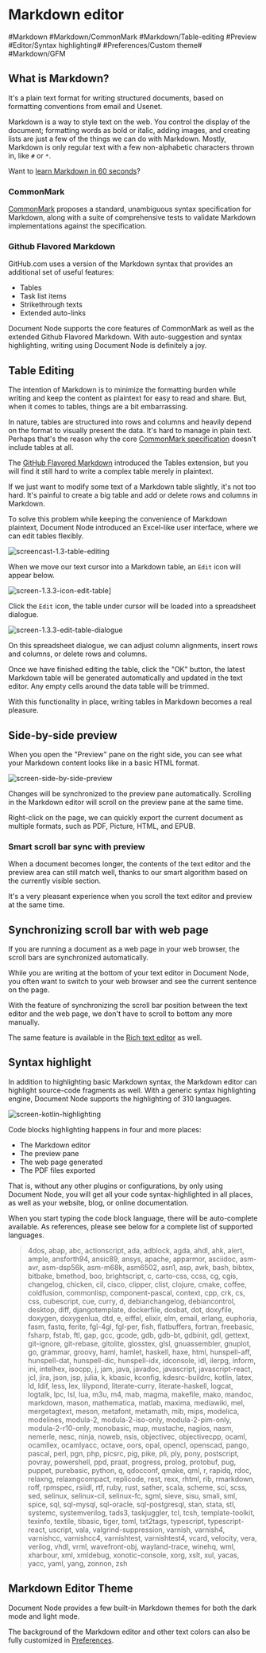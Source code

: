 # Markdown editor

#Markdown #Markdown/CommonMark #Markdown/Table-editing #Preview #Editor/Syntax highlighting# #Preferences/Custom theme#
#Markdown/GFM

## What is Markdown?

It's a plain text format for writing structured documents, based on formatting conventions from email and Usenet.

Markdown is a way to style text on the web. You control the display of the document; formatting words as bold or italic, adding images, and creating lists are just a few of the things we can do with Markdown. Mostly, Markdown is only regular text with a few non-alphabetic characters thrown in, like `#` or `*`.

Want to [learn Markdown in 60 seconds](https://commonmark.org/help/)?

### CommonMark

[CommonMark](https://commonmark.org/) proposes a standard, unambiguous syntax specification for Markdown, along with a suite of comprehensive tests to validate Markdown implementations against the specification.

### Github Flavored Markdown

GitHub.com uses a version of the Markdown syntax that provides an additional set of useful features:

* Tables
* Task list items
* Strikethrough texts
* Extended auto-links

Document Node supports the core features of CommonMark as well as the extended Github Flavored Markdown. With auto-suggestion and syntax highlighting, writing using Document Node is definitely a joy.

## Table Editing

The intention of Markdown is to minimize the formatting burden while writing and keep the content as plaintext for easy to read and share. But, when it comes to tables, things are a bit embarrassing.

In nature, tables are structured into rows and columns and heavily depend on the format to visually present the data. It's hard to manage in plain text. Perhaps that's the reason why the core [CommonMark specification](https://spec.commonmark.org/current/) doesn't include tables at all.

The [GitHub Flavored Markdown](https://github.github.com/gfm/) introduced the Tables extension, but you will find it still hard to write a complex table merely in plaintext.

If we just want to modify some text of a Markdown table slightly, it's not too hard. It's painful to create a big table and add or delete rows and columns in Markdown.

To solve this problem while keeping the convenience of Markdown plaintext, Document Node introduced an Excel-like user interface, where we can edit tables flexibly.

![screencast-1.3-table-editing](screencast-1.3-table-editing.gif)

When we move our text cursor into a Markdown table, an `Edit` icon will appear below.

![screen-1.3.3-icon-edit-table](screen-1.3.3-icon-edit-table.png)]

Click the `Edit` icon, the table under cursor will be loaded into a spreadsheet dialogue.

![screen-1.3.3-edit-table-dialogue](screen-1.3.3-edit-table-dialogue.png)

On this spreadsheet dialogue, we can adjust column alignments, insert rows and columns, or delete rows and columns.

Once we have finished editing the table, click the "OK" button, the latest Markdown table will be generated automatically and updated in the text editor. Any empty cells around the data table will be trimmed.

With this functionality in place, writing tables in Markdown becomes a real pleasure. 

## Side-by-side preview

When you open the "Preview" pane on the right side, you can see what your Markdown content looks like in a basic HTML format.

![screen-side-by-side-preview](screen-side-by-side-preview.png)

Changes will be synchronized to the preview pane automatically. Scrolling in the Markdown editor will scroll on the preview pane at the same time.

Right-click on the page, we can quickly export the current document as multiple formats, such as PDF, Picture, HTML, and EPUB.

### Smart scroll bar sync with preview

When a document becomes longer, the contents of the text editor and the preview area can still match well, thanks to our smart algorithm based on the currently visible section.

It's a very pleasant experience when you scroll the text editor and preview at the same time.

## Synchronizing scroll bar with web page

If you are running a document as a web page in your web browser, the scroll bars are synchronized automatically.

While you are writing at the bottom of your text editor in Document Node, you often want to switch to your web browser and see the current sentence on the page. 

With the feature of synchronizing the scroll bar position between the text editor and the web page, we don't have to scroll to bottom any more manually.

The same feature is available in the [Rich text editor](Rich%20text%20editor.md) as well.

## Syntax highlight

In addition to highlighting basic Markdown syntax, the Markdown editor can highlight source-code fragments as well. With a generic syntax highlighting engine, Document Node supports the highlighting of 310 languages.

![screen-kotlin-highlighting](../release-notes/screen-kotlin-highlighting.png)

Code blocks highlighting happens in four and more places:

* The Markdown editor
* The preview pane
* The web page generated
* The PDF files exported

That is, without any other plugins or configurations, by only using Document Node, you will get all your code syntax-highlighted in all places, as well as your website, blog, or online documentation.

When you start typing the code block language, there will be auto-complete available. As references, please see below for a complete list of supported languages.

> 4dos, abap, abc, actionscript, ada, adblock, 
> agda, ahdl, ahk, alert, ample, ansforth94, 
> ansic89, ansys, apache, apparmor, asciidoc, 
> asm-avr, asm-dsp56k, asm-m68k, asm6502, 
> asn1, asp, awk, bash, bibtex, bitbake, 
> bmethod, boo, brightscript, c, carto-css, 
> ccss, cg, cgis, changelog, chicken, cil, 
> cisco, clipper, clist, clojure, cmake, coffee, 
> coldfusion, commonlisp, component-pascal, 
> context, cpp, crk, cs, css, cubescript, cue, 
> curry, d, debianchangelog, debiancontrol, 
> desktop, diff, djangotemplate, dockerfile, 
> dosbat, dot, doxyfile, doxygen, doxygenlua, 
> dtd, e, eiffel, elixir, elm, email, erlang, 
> euphoria, fasm, fastq, ferite, fgl-4gl, 
> fgl-per, fish, flatbuffers, fortran, freebasic, 
> fsharp, fstab, ftl, gap, gcc, gcode, gdb, 
> gdb-bt, gdbinit, gdl, gettext, git-ignore, 
> git-rebase, gitolite, glosstex, glsl, 
> gnuassembler, gnuplot, go, grammar, groovy, 
> haml, hamlet, haskell, haxe, html, 
> hunspell-aff, hunspell-dat, hunspell-dic, 
> hunspell-idx, idconsole, idl, ilerpg, inform, 
> ini, intelhex, isocpp, j, jam, java, javadoc, 
> javascript, javascript-react, jcl, jira, json, 
> jsp, julia, k, kbasic, kconfig, kdesrc-buildrc, 
> kotlin, latex, ld, ldif, less, lex, lilypond, 
> literate-curry, literate-haskell, logcat, logtalk, 
> lpc, lsl, lua, m3u, m4, mab, magma, makefile, 
> mako, mandoc, markdown, mason, mathematica, 
> matlab, maxima, mediawiki, mel, mergetagtext, 
> meson, metafont, metamath, mib, mips, 
> modelica, modelines, modula-2, 
> modula-2-iso-only, modula-2-pim-only, 
> modula-2-r10-only, monobasic, mup, mustache, 
> nagios, nasm, nemerle, nesc, ninja, noweb, 
> nsis, objectivec, objectivecpp, ocaml, ocamllex, 
> ocamlyacc, octave, oors, opal, opencl, openscad, 
> pango, pascal, perl, pgn, php, picsrc, pig, pike, 
> pli, ply, pony, postscript, povray, powershell, 
> ppd, praat, progress, prolog, protobuf, pug, 
> puppet, purebasic, python, q, qdocconf, qmake, 
> qml, r, rapidq, rdoc, relaxng, relaxngcompact, 
> replicode, rest, rexx, rhtml, rib, rmarkdown, 
> roff, rpmspec, rsiidl, rtf, ruby, rust, sather, 
> scala, scheme, sci, scss, sed, selinux, 
> selinux-cil, selinux-fc, sgml, sieve, sisu, 
> smali, sml, spice, sql, sql-mysql, sql-oracle, 
> sql-postgresql, stan, stata, stl, systemc, 
> systemverilog, tads3, taskjuggler, tcl, tcsh, 
> template-toolkit, texinfo, textile, tibasic, 
> tiger, toml, txt2tags, typescript, 
> typescript-react, uscript, vala, 
> valgrind-suppression, varnish, varnish4, 
> varnishcc, varnishcc4, varnishtest, varnishtest4, 
> vcard, velocity, vera, verilog, vhdl, vrml, 
> wavefront-obj, wayland-trace, winehq, wml, 
> xharbour, xml, xmldebug, xonotic-console, xorg, 
> xslt, xul, yacas, yacc, yaml, yang, zonnon, zsh

## Markdown Editor Theme

Document Node provides a few built-in Markdown themes for both the dark mode and light mode.

The background of the Markdown editor and other text colors can also be fully customized in [Preferences](Preferences.md).

